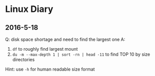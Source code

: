 # Linux Diary

## 2016-5-18

Q: disk space shortage and need to find the largest one
A: 
1. `df` to roughly find largest mount
2. `du -m --max-depth 1 | sort -rn | head -11` to find TOP 10 by size directories

Hint: use `-h` for human readable size format
